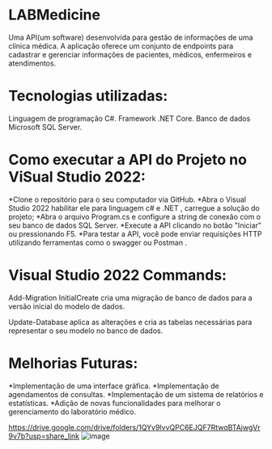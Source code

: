 # LABMedicine


Uma API(um software) desenvolvida para  gestão de informações de uma clínica médica.
A aplicação oferece um conjunto de endpoints para cadastrar e gerenciar informações de pacientes, médicos, enfermeiros e atendimentos.

# Tecnologias utilizadas:
Linguagem de programação C#.
Framework .NET Core.
Banco de dados Microsoft SQL Server.

# Como executar a API do Projeto no ViSual Studio 2022:
*Clone o repositório para o seu computador via GitHub.
*Abra o Visual Studio 2022 habilitar ele para linguagem c# e  .NET , carregue a solução do projeto;
*Abra o arquivo Program.cs e configure a string de conexão com o seu banco de dados SQL Server.
*Execute a API clicando no botão "Iniciar" ou pressionando F5.
*Para testar a API, você pode enviar requisições HTTP utilizando ferramentas como o swagger ou Postman .

# Visual Studio  2022 Commands:
Add-Migration InitialCreate 
 cria uma migração de banco de dados para a versão inicial do  modelo de dados.

Update-Database 
 aplica as alterações  e cria as tabelas necessárias para representar o seu modelo no banco de  dados.

 # Melhorias Futuras:
*Implementação de uma interface gráfica.
*Implementação de agendamentos de consultas.
*Implementação de um sistema de relatórios e estatísticas.
*Adição de novas funcionalidades para melhorar o gerenciamento do laboratório médico.

https://drive.google.com/drive/folders/1QYv9lvvQPC6EJQF7RtwqBTAjwgVr9v7b?usp=share_link
![image](https://user-images.githubusercontent.com/115776364/235355239-aa3b67b7-92be-4215-b5ec-d33694a0d9f9.png)



